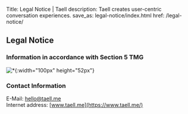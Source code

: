 Title: Legal Notice | Taell
description: Taell creates user-centric conversation experiences.
save_as: legal-notice/index.html
href: /legal-notice/

## Legal Notice

### Information in accordance with Section 5 TMG
![*](/theme/images/er35%!nsbx8.svg){:width="100px" height="52px"}


### Contact Information
E-Mail: [hello@taell.me](mailto:hello@taell.me)  
Internet address: [www.taell.me](https://www.taell.me/)
